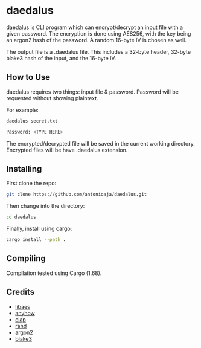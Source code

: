 # daedalus
daedalus is CLI program which can encrypt/decrypt an input file with a given password. The encryption is done using AES256, with the key being an argon2 hash of the password. A random 16-byte IV is chosen as well.

The output file is a .daedalus file. This includes a 32-byte header, 32-byte blake3 hash of the input, and the 16-byte IV.

## How to Use
daedalus requires two things: input file & password.
Password will be requested without showing plaintext.

For example:

```bash
daedalus secret.txt
```

```bash
Password: <TYPE HERE>
```

The encrypted/decrypted file will be saved in the current working directory.
Encrypted files will be have .daedalus extension.

## Installing
First clone the repo:

```bash
git clone https://github.com/antonioaja/daedalus.git
```

Then change into the directory:

```bash
cd daedalus
```

Finally, install using cargo:

```bash
cargo install --path .
```

## Compiling

Compilation tested using Cargo (1.68).

## Credits

* [libaes](https://github.com/keepsimple1/libaes)
* [anyhow](https://github.com/dtolnay/anyhow)
* [clap](https://github.com/clap-rs/clap)
* [rand](https://github.com/rust-random/rand)
* [argon2](https://github.com/RustCrypto/password-hashes/tree/master/argon2)
* [blake3](https://github.com/BLAKE3-team/BLAKE3)
